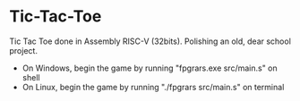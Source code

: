 # Tic-Tac-Toe
Tic Tac Toe done in Assembly RISC-V (32bits). Polishing an old, dear school project. 

- On Windows, begin the game by running "fpgrars.exe src/main.s" on shell
- On Linux, begin the game by running "./fpgrars src/main.s" on terminal
